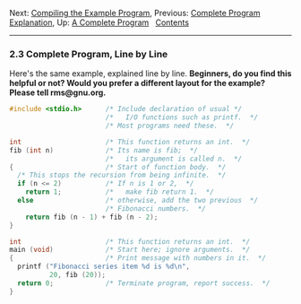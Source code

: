 Next: [Compiling the Example Program](Compile-Example.md), Previous:
[Complete Program Explanation](Complete-Explanation.md), Up: [A
Complete Program](Complete-Program.md)  
[Contents](index.md#SEC_Contents "Table of contents")  

------------------------------------------------------------------------


### 2.3 Complete Program, Line by Line 

Here's the same example, explained line by line. **Beginners, do you
find this helpful or not? Would you prefer a different layout for the
example? Please tell rms\@gnu.org.**

``` C
#include <stdio.h>      /* Include declaration of usual */
                        /*   I/O functions such as printf.  */
                        /* Most programs need these.  */

int                     /* This function returns an int.  */
fib (int n)             /* Its name is fib;  */
                        /*   its argument is called n.  */
{                       /* Start of function body.  */
  /* This stops the recursion from being infinite.  */
  if (n <= 2)           /* If n is 1 or 2,  */
    return 1;           /*   make fib return 1.  */
  else                  /* otherwise, add the two previous  */
                        /* Fibonacci numbers.  */
    return fib (n - 1) + fib (n - 2);
}

int                     /* This function returns an int.  */
main (void)             /* Start here; ignore arguments.  */
{                       /* Print message with numbers in it.  */
  printf ("Fibonacci series item %d is %d\n",
          20, fib (20));
  return 0;             /* Terminate program, report success.  */
}
```
